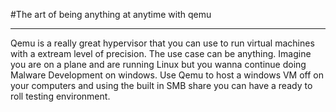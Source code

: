 #The art of being anything at anytime with qemu


---

Qemu is a really great hypervisor that you can use to run virtual machines with a extream level of precision. The use case can be anything. Imagine you are on a plane and are running Linux but you wanna continue doing Malware Development on windows. Use Qemu to host a windows VM off on your computers and using the built in SMB share you can have a ready to roll testing environment.
